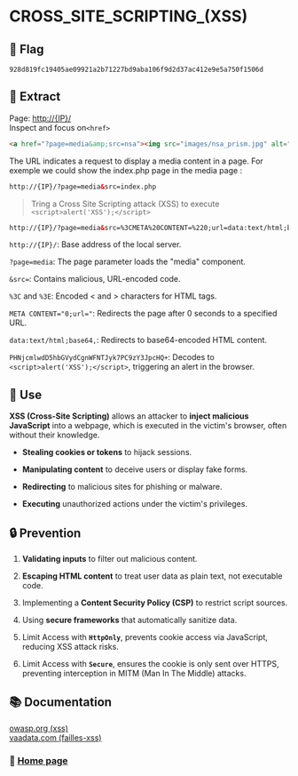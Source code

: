 # CROSS_SITE_SCRIPTING_(XSS)

## 🏴 Flag
```
928d819fc19405ae09921a2b71227bd9aba106f9d2d37ac412e9e5a750f1506d 
```

## 📌 Extract

Page: [http://{IP}/](http://{IP}/)  
Inspect and focus on`<href>`

```html
<a href="?page=media&amp;src=nsa"><img src="images/nsa_prism.jpg" alt=""></a>
```

The URL indicates a request to display a media content in a page. For exemple we could show the index.php page in the media page :
```html
http://{IP}/?page=media&src=index.php
```

> Tring a Cross Site Scripting attack (XSS) to execute `<script>alert('XSS');</script>`

```html
http://{IP}/?page=media&src=%3CMETA%20CONTENT=%220;url=data:text/html;base64,PHNjcmlwdD5hbGVydCgnWFNTJyk7PC9zY3JpcHQ+%22%3E
```

`http://{IP}/`: Base address of the local server.  

`?page=media`: The page parameter loads the "media" component.  

`&src=`: Contains malicious, URL-encoded code.  

`%3C` and `%3E`: Encoded < and > characters for HTML tags.  

`META CONTENT="0;url="`: Redirects the page after 0 seconds to a specified URL.  

`data:text/html;base64,`: Redirects to base64-encoded HTML content.  

`PHNjcmlwdD5hbGVydCgnWFNTJyk7PC9zY3JpcHQ+`: Decodes to `<script>alert('XSS');</script>`, triggering an alert in the browser.  

## 🎯 Use

**XSS (Cross-Site Scripting)** allows an attacker to **inject malicious JavaScript** into a webpage, which is executed in the victim's browser, often without their knowledge.

- **Stealing cookies or tokens** to hijack sessions.

- **Manipulating content** to deceive users or display fake forms.

- **Redirecting** to malicious sites for phishing or malware.  

- **Executing** unauthorized actions under the victim's privileges.  

## 🔒 Prevention

1. **Validating inputs** to filter out malicious content.  

2. **Escaping HTML content** to treat user data as plain text, not executable code.  

3. Implementing a **Content Security Policy (CSP)** to restrict script sources.  

4. Using **secure frameworks** that automatically sanitize data.  

5. Limit Access with **`HttpOnly`**, prevents cookie access via JavaScript, reducing XSS attack risks.

6. Limit Access with **`Secure`**, ensures the cookie is only sent over HTTPS, preventing interception in MITM (Man In The Middle) attacks. 

## 📚 Documentation

[owasp.org (xss)](https://owasp.org/www-community/attacks/xss/)  
[vaadata.com (failles-xss)](https://www.vaadata.com/blog/fr/failles-xss-principes-types-dattaques-exploitations-et-bonnes-pratiques-sec)

### 📖 [Home page](https://github.com/hugo-bourgeon/darkly#README)

